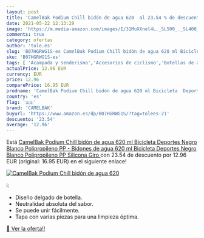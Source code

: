 ```yaml
---
layout: post
title: 'CamelBak Podium Chill bidón de agua 620  al 23.54 % de descuento'
date: 2021-05-22 12:13:29
image: 'https://m.media-amazon.com/images/I/31MuXXnel4L._SL500_._SL400_.jpg'
comments: true
category: ofertas
author: 'tole.es'
slug: 'B07HGRWG1S-es CamelBak Podium Chill bidón de agua 620 ml Bicicleta...'
sku: 'B07HGRWG1S-es'
tags: [ 'Acampada y senderismo','Accesorios de ciclismo','Botellas de agua para bicicletas','Cantimploras y botellas de agua','Ciclismo','Deportes y aire libre','Hidratación de acampada y marcha','Ropa y equipamiento para ocio al aire libre','Ropa y equipo para deportes','bicicleta','camelbak', ]
actualPrice: 12.96 EUR
currency: EUR
price: 12.96
comparePrice: 16.95 EUR
prodname: 'CamelBak Podium Chill bidón de agua 620 ml Bicicleta  Deportes Negro  Blanco Polipropileno  PP  - Bidones de agua  620 ml  Bicicleta  Deportes  Negro  Blanco  Polipropileno  PP   Silicona  Giro '
country: 'es'
flag: '🇪🇸'
brand: 'CAMELBAK'
buyurl: 'https://www.amazon.es/dp/B07HGRWG1S/?tag=tolees-21'
descuento: '23.54'
average: '12.96'
---
```


Está [CamelBak Podium Chill bidón de agua 620 ml Bicicleta  Deportes Negro  Blanco Polipropileno  PP  - Bidones de agua  620 ml  Bicicleta  Deportes  Negro  Blanco  Polipropileno  PP   Silicona  Giro ](https://www.amazon.es/dp/B07HGRWG1S/?tag=tolees-21) con 23.54 de descuento por 12.96 EUR (original: 16.95 EUR) en el siguiente enlace!

[![CamelBak Podium Chill bidón de agua 620 ](https://m.media-amazon.com/images/I/31MuXXnel4L._SL500_._SL400_.jpg)](https://www.amazon.es/dp/B07HGRWG1S/?tag=tolees-21)

ℹ️:

- Diseño delgado de botella.
- Neutralidad absoluta del sabor.
- Se puede unir fácilmente.
- Tapa con varias piezas para una limpieza óptima.

[🛒 Ver la oferta!!](https://www.amazon.es/dp/B07HGRWG1S/?tag=tolees-21)
